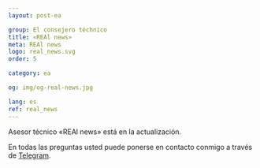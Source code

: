 ```yaml
---
layout: post-ea

group: El consejero téchnico
title: «REAl news»
meta: REAl news
logo: real_news.svg
order: 5

category: ea

og: img/og-real-news.jpg

lang: es
ref: real_news
---
```


Asesor técnico «REAl news» está en la actualización.

En todas las preguntas usted puede ponerse en contacto conmigo a través de <a href="https://t.me/chutkoy" target="_blank">Telegram</a>.
